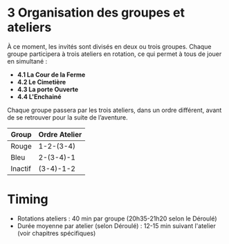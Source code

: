 # 3 Organisation des groupes et ateliers

À ce moment, les invités sont divisés en deux ou trois groupes. Chaque groupe participera à trois ateliers en rotation, ce qui permet à tous de jouer en simultané :

- **4.1 La Cour de la Ferme**
- **4.2 Le Cimetière**
- **4.3 La porte Ouverte**
- **4.4 L'Enchainé**

Chaque groupe passera par les trois ateliers, dans un ordre différent, avant de se retrouver pour la suite de l’aventure.

| Group   | Ordre Atelier |
| ------- | ------------- |
| Rouge   | 1-2-(3-4)     |
| Bleu    | 2-(3-4)-1     |
| Inactif | (3-4)-1-2     |

# Timing

- Rotations ateliers : 40 min par groupe (20h35-21h20 selon le Déroulé)
- Durée moyenne par atelier (selon Déroulé) : 12-15 min suivant l'atelier (voir chapitres spécifiques)

